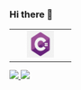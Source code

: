 ### Hi there 👋

<!--
**ramtrigodev/ramtrigodev** is a ✨ _special_ ✨ repository because its `README.md` (this file) appears on your GitHub profile.

Here are some ideas to get you started:

- 🔭 I’m currently working on ...
- 🌱 I’m currently learning ...
- 👯 I’m looking to collaborate on ...
- 🤔 I’m looking for help with ...
- 💬 Ask me about ...
- 📫 How to reach me: ...
- 😄 Pronouns: ...
- ⚡ Fun fact: ...
-->
<table>
  <tr>
    <td align="center" width="96">
      <a href="https://learn.microsoft.com/pt-br/dotnet/csharp/">
        <img src="./img/logoc.png" width="48" height="48"  />
      </a>
    </td>
  </tr>
</table>
  
<div>
<a href="https://github.com/ramtrigodev">
<img height="180em" src="https://github-readme-stats.vercel.app/api/top-langs/?username=ramtrigodev&layout=compact&langs_count=7&theme=dracula"/>
<img height="180em" src="https://github-readme-stats.vercel.app/api?username=ramtrigodev&show_icons=true&theme=dracula&include_all_commits=true&count_private=true"/>
</div>
<div>

